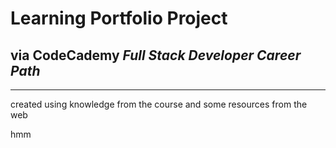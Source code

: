 # Learning Portfolio Project
## via CodeCademy _Full Stack Developer Career Path_
----

created using knowledge from the course and some resources from the web

hmm